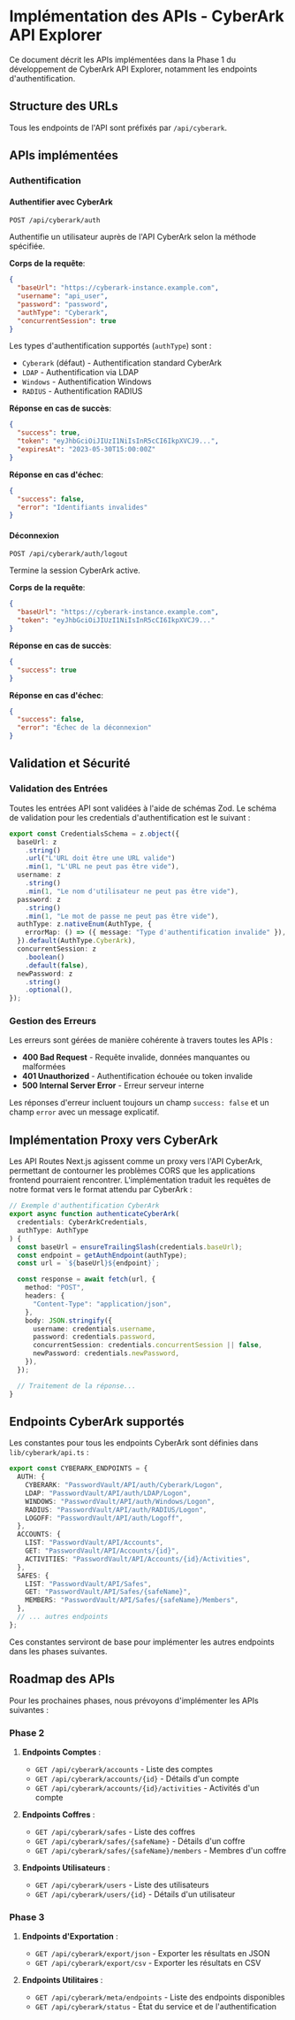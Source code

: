 # Implémentation des APIs - CyberArk API Explorer

Ce document décrit les APIs implémentées dans la Phase 1 du développement de CyberArk API Explorer, notamment les endpoints d'authentification.

## Structure des URLs

Tous les endpoints de l'API sont préfixés par `/api/cyberark`.

## APIs implémentées

### Authentification

#### Authentifier avec CyberArk

```
POST /api/cyberark/auth
```

Authentifie un utilisateur auprès de l'API CyberArk selon la méthode spécifiée.

**Corps de la requête**:
```json
{
  "baseUrl": "https://cyberark-instance.example.com",
  "username": "api_user",
  "password": "password",
  "authType": "Cyberark",
  "concurrentSession": true
}
```

Les types d'authentification supportés (`authType`) sont :
- `Cyberark` (défaut) - Authentification standard CyberArk
- `LDAP` - Authentification via LDAP
- `Windows` - Authentification Windows
- `RADIUS` - Authentification RADIUS

**Réponse en cas de succès**:
```json
{
  "success": true,
  "token": "eyJhbGciOiJIUzI1NiIsInR5cCI6IkpXVCJ9...",
  "expiresAt": "2023-05-30T15:00:00Z"
}
```

**Réponse en cas d'échec**:
```json
{
  "success": false,
  "error": "Identifiants invalides"
}
```

#### Déconnexion

```
POST /api/cyberark/auth/logout
```

Termine la session CyberArk active.

**Corps de la requête**:
```json
{
  "baseUrl": "https://cyberark-instance.example.com",
  "token": "eyJhbGciOiJIUzI1NiIsInR5cCI6IkpXVCJ9..."
}
```

**Réponse en cas de succès**:
```json
{
  "success": true
}
```

**Réponse en cas d'échec**:
```json
{
  "success": false,
  "error": "Échec de la déconnexion"
}
```

## Validation et Sécurité

### Validation des Entrées

Toutes les entrées API sont validées à l'aide de schémas Zod. Le schéma de validation pour les credentials d'authentification est le suivant :

```typescript
export const CredentialsSchema = z.object({
  baseUrl: z
    .string()
    .url("L'URL doit être une URL valide")
    .min(1, "L'URL ne peut pas être vide"),
  username: z
    .string()
    .min(1, "Le nom d'utilisateur ne peut pas être vide"),
  password: z
    .string()
    .min(1, "Le mot de passe ne peut pas être vide"),
  authType: z.nativeEnum(AuthType, {
    errorMap: () => ({ message: "Type d'authentification invalide" }),
  }).default(AuthType.CyberArk),
  concurrentSession: z
    .boolean()
    .default(false),
  newPassword: z
    .string()
    .optional(),
});
```

### Gestion des Erreurs

Les erreurs sont gérées de manière cohérente à travers toutes les APIs :

- **400 Bad Request** - Requête invalide, données manquantes ou malformées
- **401 Unauthorized** - Authentification échouée ou token invalide
- **500 Internal Server Error** - Erreur serveur interne

Les réponses d'erreur incluent toujours un champ `success: false` et un champ `error` avec un message explicatif.

## Implémentation Proxy vers CyberArk

Les API Routes Next.js agissent comme un proxy vers l'API CyberArk, permettant de contourner les problèmes CORS que les applications frontend pourraient rencontrer. L'implémentation traduit les requêtes de notre format vers le format attendu par CyberArk :

```typescript
// Exemple d'authentification CyberArk
export async function authenticateCyberArk(
  credentials: CyberArkCredentials, 
  authType: AuthType
) {
  const baseUrl = ensureTrailingSlash(credentials.baseUrl);
  const endpoint = getAuthEndpoint(authType);
  const url = `${baseUrl}${endpoint}`;

  const response = await fetch(url, {
    method: "POST",
    headers: {
      "Content-Type": "application/json",
    },
    body: JSON.stringify({
      username: credentials.username,
      password: credentials.password,
      concurrentSession: credentials.concurrentSession || false,
      newPassword: credentials.newPassword,
    }),
  });

  // Traitement de la réponse...
}
```

## Endpoints CyberArk supportés

Les constantes pour tous les endpoints CyberArk sont définies dans `lib/cyberark/api.ts` :

```typescript
export const CYBERARK_ENDPOINTS = {
  AUTH: {
    CYBERARK: "PasswordVault/API/auth/Cyberark/Logon",
    LDAP: "PasswordVault/API/auth/LDAP/Logon",
    WINDOWS: "PasswordVault/API/auth/Windows/Logon",
    RADIUS: "PasswordVault/API/auth/RADIUS/Logon",
    LOGOFF: "PasswordVault/API/auth/Logoff",
  },
  ACCOUNTS: {
    LIST: "PasswordVault/API/Accounts",
    GET: "PasswordVault/API/Accounts/{id}",
    ACTIVITIES: "PasswordVault/API/Accounts/{id}/Activities",
  },
  SAFES: {
    LIST: "PasswordVault/API/Safes",
    GET: "PasswordVault/API/Safes/{safeName}",
    MEMBERS: "PasswordVault/API/Safes/{safeName}/Members",
  },
  // ... autres endpoints
};
```

Ces constantes serviront de base pour implémenter les autres endpoints dans les phases suivantes.

## Roadmap des APIs

Pour les prochaines phases, nous prévoyons d'implémenter les APIs suivantes :

### Phase 2

1. **Endpoints Comptes** :
   - `GET /api/cyberark/accounts` - Liste des comptes
   - `GET /api/cyberark/accounts/{id}` - Détails d'un compte
   - `GET /api/cyberark/accounts/{id}/activities` - Activités d'un compte

2. **Endpoints Coffres** :
   - `GET /api/cyberark/safes` - Liste des coffres
   - `GET /api/cyberark/safes/{safeName}` - Détails d'un coffre
   - `GET /api/cyberark/safes/{safeName}/members` - Membres d'un coffre

3. **Endpoints Utilisateurs** :
   - `GET /api/cyberark/users` - Liste des utilisateurs
   - `GET /api/cyberark/users/{id}` - Détails d'un utilisateur

### Phase 3

1. **Endpoints d'Exportation** :
   - `GET /api/cyberark/export/json` - Exporter les résultats en JSON
   - `GET /api/cyberark/export/csv` - Exporter les résultats en CSV

2. **Endpoints Utilitaires** :
   - `GET /api/cyberark/meta/endpoints` - Liste des endpoints disponibles
   - `GET /api/cyberark/status` - État du service et de l'authentification

